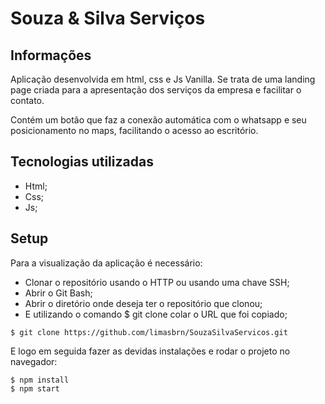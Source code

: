 
# Souza & Silva Serviços


## Informações

Aplicação desenvolvida em html, css e Js Vanilla. Se trata de uma landing page criada para a apresentação dos serviços da empresa e facilitar o contato.

Contém um botão que faz a conexão automática com o whatsapp e seu posicionamento no maps, facilitando o acesso ao escritório.


## Tecnologias utilizadas

* Html;
* Css;
* Js;

## Setup

Para a visualização da aplicação é necessário:

* Clonar o repositório usando o HTTP ou usando uma chave SSH;
* Abrir o Git Bash;
* Abrir o diretório onde deseja ter o repositório que clonou;
* E utilizando o comando $ git clone colar o URL que foi copiado;

```
$ git clone https://github.com/limasbrn/SouzaSilvaServicos.git
```
E logo em seguida fazer as devidas instalações e rodar o projeto no navegador:
```
$ npm install
$ npm start
```
